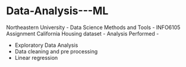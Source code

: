 # Data-Analysis---ML

Northeastern University - Data Science Methods and Tools - INFO6105 Assignment
California Housing dataset - Analysis
Performed -
- Exploratory Data Analysis
- Data cleaning and pre processing
- Linear regression 
